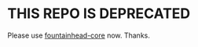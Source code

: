 # THIS REPO IS DEPRECATED

Please use [fountainhead-core](https://github.com/fountainhead-cash/fountainhead-core) now. Thanks.
